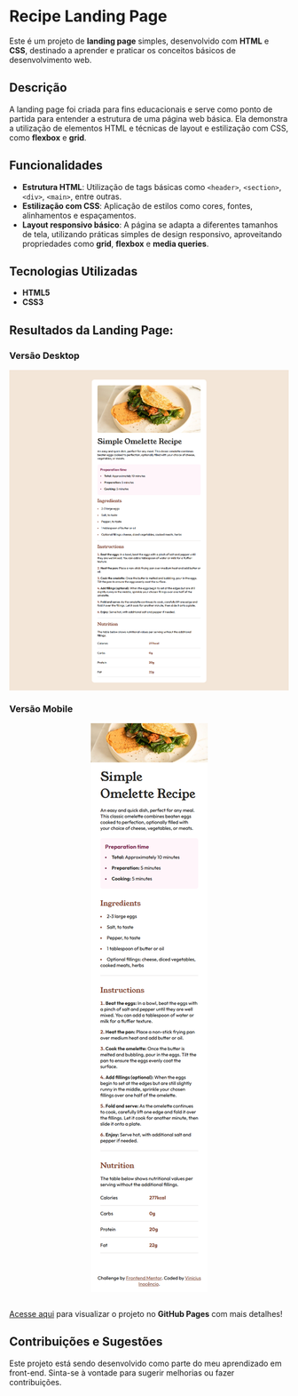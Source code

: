 # Recipe Landing Page

Este é um projeto de **landing page** simples, desenvolvido com **HTML** e **CSS**, destinado a aprender e praticar os conceitos básicos de desenvolvimento web.

## Descrição

A landing page foi criada para fins educacionais e serve como ponto de partida para entender a estrutura de uma página web básica. Ela demonstra a utilização de elementos HTML e técnicas de layout e estilização com CSS, como **flexbox** e **grid**.

## Funcionalidades

- **Estrutura HTML**: Utilização de tags básicas como `<header>`, `<section>`, `<div>`, `<main>`, entre outras.
- **Estilização com CSS**: Aplicação de estilos como cores, fontes, alinhamentos e espaçamentos.
- **Layout responsivo básico**: A página se adapta a diferentes tamanhos de tela, utilizando práticas simples de design responsivo, aproveitando propriedades como **grid**, **flexbox** e **media queries**.

## Tecnologias Utilizadas

- **HTML5**
- **CSS3**

## Resultados da Landing Page:

### Versão Desktop

<img src="./assets/images-preview/Macbook-Air-1559x1783.png" style="display: block; margin: auto;">

### Versão Mobile

<img src="./assets/images-preview/iPhone-14-Pro-393x1904.png" style="display: block; margin: auto;">
<br>

<p><a href="https://inocenciooo.github.io/recipe-page-main/" target="_blanck">Acesse aqui</a> para visualizar o projeto no <strong>GitHub Pages</strong> com mais detalhes!</p>

## Contribuições e Sugestões

Este projeto está sendo desenvolvido como parte do meu aprendizado em front-end. Sinta-se à vontade para sugerir melhorias ou fazer contribuições.
